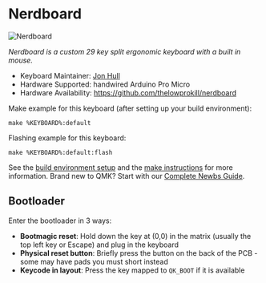 # Nerdboard

![Nerdboard](https://imgur.com/a/96ViqlI)

*Nerdboard is a custom 29 key split ergonomic keyboard with a built in mouse.*

* Keyboard Maintainer: [Jon Hull](https://github.com/thelowprokill)
* Hardware Supported: handwired Arduino Pro Micro
* Hardware Availability: https://github.com/thelowprokill/nerdboard

Make example for this keyboard (after setting up your build environment):

    make %KEYBOARD%:default

Flashing example for this keyboard:

    make %KEYBOARD%:default:flash

See the [build environment setup](https://docs.qmk.fm/#/getting_started_build_tools) and the [make instructions](https://docs.qmk.fm/#/getting_started_make_guide) for more information. Brand new to QMK? Start with our [Complete Newbs Guide](https://docs.qmk.fm/#/newbs).

## Bootloader

Enter the bootloader in 3 ways:

* **Bootmagic reset**: Hold down the key at (0,0) in the matrix (usually the top left key or Escape) and plug in the keyboard
* **Physical reset button**: Briefly press the button on the back of the PCB - some may have pads you must short instead
* **Keycode in layout**: Press the key mapped to `QK_BOOT` if it is available
